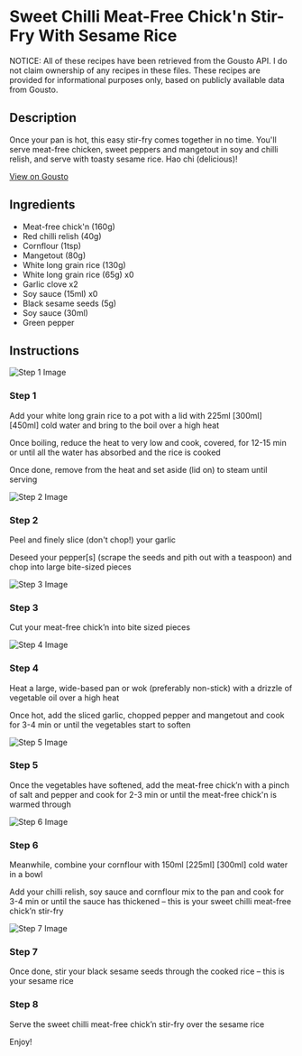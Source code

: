 # Sweet Chilli Meat-Free Chick'n Stir-Fry With Sesame Rice

NOTICE: All of these recipes have been retrieved from the Gousto API. I do not claim ownership of any recipes in these files. These recipes are provided for informational purposes only, based on publicly available data from Gousto.

## Description

Once your pan is hot, this easy stir-fry comes together in no time. You'll serve meat-free chicken, sweet peppers and mangetout in soy and chilli relish, and serve with toasty sesame rice. Hao chi (delicious)!

[View on Gousto](https://www.gousto.co.uk/recipes/cookbook/sweet-chilli-meat-free-chicken-stir-fry-with-sesame-rice)

## Ingredients

- Meat-free chick'n (160g)
- Red chilli relish (40g)
- Cornflour (1tsp)
- Mangetout (80g)
- White long grain rice (130g)
- White long grain rice (65g) x0
- Garlic clove x2
- Soy sauce (15ml) x0
- Black sesame seeds (5g)
- Soy sauce (30ml)
- Green pepper

## Instructions

![Step 1 Image](https://production-media.gousto.co.uk/cms/recipe-step-image/step-1-1644338353604-x200.jpg)

### Step 1

Add your white long grain rice to a pot with a lid with 225ml <span class="text-purple">[300ml] </span><span class="text-danger">[450ml]</span> cold water and bring to the boil over a high heat

Once boiling, reduce the heat to very low and cook, covered, for 12-15 min or until all the water has absorbed and the rice is cooked

Once done, remove from the heat and set aside (lid on) to steam until serving

![Step 2 Image](https://production-media.gousto.co.uk/cms/recipe-step-image/step-2-1644338357221-x200.jpg)

### Step 2

Peel and finely slice (don't chop!) your garlic

Deseed your pepper[s] (scrape the seeds and pith out with a teaspoon) and chop into large bite-sized pieces

![Step 3 Image](https://production-media.gousto.co.uk/cms/recipe-step-image/step-3-1644338360469-x200.jpg)

### Step 3

Cut your meat-free chick’n into bite sized pieces

![Step 4 Image](https://production-media.gousto.co.uk/cms/recipe-step-image/step-4-1644338366944-x200.jpg)

### Step 4

Heat a large, wide-based pan or wok (preferably non-stick) with a drizzle of vegetable oil over a high heat

Once hot, add the sliced garlic, chopped pepper and mangetout and cook for 3-4 min or until the vegetables start to soften

![Step 5 Image](https://production-media.gousto.co.uk/cms/recipe-step-image/step-5-1644338374607-x200.jpg)

### Step 5

Once the vegetables have softened, add the meat-free chick’n with a pinch of salt and pepper and cook for 2-3 min or until the meat-free chick'n is warmed through

![Step 6 Image](https://production-media.gousto.co.uk/cms/recipe-step-image/step-6-1644338379219-x200.jpg)

### Step 6

Meanwhile, combine your cornflour with 150ml <span class="text-purple">[225ml] </span><span class="text-danger">[300ml]</span> cold water in a bowl

Add your chilli relish, soy sauce and cornflour mix to the pan and cook for 3-4 min or until the sauce has thickened – this is your sweet chilli meat-free chick’n stir-fry

![Step 7 Image](https://production-media.gousto.co.uk/cms/recipe-step-image/step-7-1644338385462-x200.jpg)

### Step 7

Once done, stir your black sesame seeds through the cooked rice – this is your sesame rice

### Step 8

Serve the sweet chilli meat-free chick’n stir-fry over the sesame rice

Enjoy!

